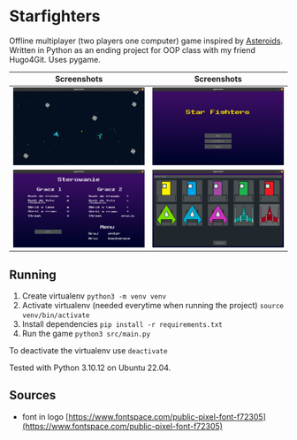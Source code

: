 # Starfighters

Offline multiplayer (two players one computer) game inspired by [Asteroids](https://en.wikipedia.org/wiki/Asteroids_(video_game)). Written in Python as an ending project for OOP class with my friend Hugo4Git. Uses pygame.

Screenshots                                                    | Screenshots
:-------------------------------------------------------------:|:------------------------------------------------------------:
![gameplay screenshot](documents/screenshot-gameplay.png)      | ![main menu screenshot](documents/screenshot-main-menu.png)
![screenshot steering menu](documents/screenshot-steering.png) | ![ship choice screenshot](documents/screenshot-ship-choice.png)

<!-- ![gameplay screenshot](documents/screenshot-gameplay.png) -->
<!-- ![main menu screenshot](documents/screenshot-main-menu.png) -->
<!-- ![screenshot steering menu](documents/screenshot-steering.png) -->

## Running

1. Create virtualenv
```python3 -m venv venv```
2. Activate virtualenv (needed everytime when running the project)
```source venv/bin/activate```
3. Install dependencies
```pip install -r requirements.txt```
4. Run the game
```python3 src/main.py```

To deactivate the virtualenv use
```deactivate```

Tested with Python 3.10.12 on Ubuntu 22.04.

## Sources

- font in logo [https://www.fontspace.com/public-pixel-font-f72305](https://www.fontspace.com/public-pixel-font-f72305)
